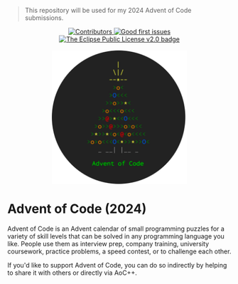 > This repository will be used for my 2024 Advent of Code submissions.

<center>
    <a href="https://github.com/Tygo-van-den-Hurk/Advent-of-Code-2024/graphs/contributors">
        <img src="https://img.shields.io/github/contributors/Tygo-van-den-Hurk/Advent-of-Code-2024" alt="Contributors"/>
    </a>
    <a href="https://github.com/Tygo-van-den-Hurk/Advent-of-Code-2024/issues?q=is%3Aissue+is%3Aopen+label%3A%22good+first+issue%22">
        <img src="https://img.shields.io/github/issues/Tygo-van-den-Hurk/Advent-of-Code-2024/good%20first%20issue" alt="Good first issues" />
    </a>
    <a href="https://github.com/Tygo-van-den-Hurk/Advent-of-Code-2024/blob/main/LICENSE">
        <img src="https://img.shields.io/badge/License-Eclipse%20Public%20License%20v2.0-green.svg" alt="The Eclipse Public License v2.0 badge" />
    </a>
</center>
<br>
<div align="center">
  <center>
    <img src="./logo.png" alt="The Advent of Code logo." height="300em" align="center">
  </center>
</div>


# Advent of Code (2024)
Advent of Code is an Advent calendar of small programming puzzles for a variety of skill levels that can be solved in any programming language you like. People use them as interview prep, company training, university coursework, practice problems, a speed contest, or to challenge each other.

If you'd like to support Advent of Code, you can do so indirectly by helping to share it with others or directly via AoC++.
